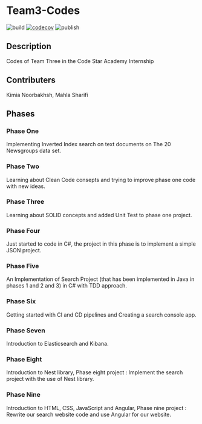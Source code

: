 # Team3-Codes
![build](https://github.com/Star-Academy/Team3-Codes/workflows/build/badge.svg)
[![codecov](https://codecov.io/gh/Star-Academy/Team3-Codes/branch/master/graph/badge.svg)](https://codecov.io/gh/Star-Academy/Team3-Codes)
![publish](https://github.com/Star-Academy/Team3-Codes/workflows/publish/badge.svg)
## Description
Codes of Team Three in the Code Star Academy Internship
## Contributers
Kimia Noorbakhsh, Mahla Sharifi
## Phases 
### Phase One
Implementing Inverted Index search on text documents on The 20 Newsgroups data set.
### Phase Two
Learning about Clean Code consepts and trying to improve phase one code with new ideas.
### Phase Three
Learning about SOLID concepts and added Unit Test to phase one project.
### Phase Four
Just started to code in C#, the project in this phase is to implement a simple JSON project.
### Phase Five
An Implementation of Search Project (that has been implemented in Java in phases 1 and 2 and 3) in C# with TDD approach.
### Phase Six
Getting started with CI and CD pipelines and Creating a search console app.
### Phase Seven
Introduction to Elasticsearch and Kibana.
### Phase Eight
Introduction to Nest library, Phase eight project : Implement the search project with the use of Nest library.
### Phase Nine
Introduction to HTML, CSS, JavaScript and Angular, Phase nine project : Rewrite our search website code and use Angular for our website.
